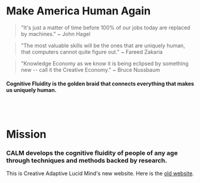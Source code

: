 # Make America Human Again

> "It's just a matter of time before 100% of our jobs today are replaced by machines."
  ~ John Hagel

> "The most valuable skills will be the ones that are uniquely human, that computers cannot quite figure out."
  ~ Fareed Zakaria
  
> "Knowledge Economy as we know it is being eclipsed by something new -- call it the Creative Economy."
  ~ Bruce Nussbaum

#### Cognitive Fluidity is the golden braid that connects everything that makes us uniquely human. 

&nbsp;
------
# Mission
### CALM develops the cognitive fluidity of people of any age through techniques and methods backed by research.

This is Creative Adaptive Lucid Mind's new website. Here is the [old website](https://samhitavasu.github.io/gocalm.github.io).
